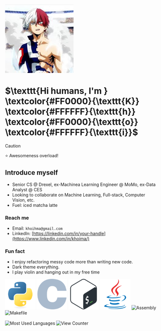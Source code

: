 <img src ="images.jpeg">
<h1>
  $\texttt{Hi humans, I'm }
   \textcolor{#FF0000}{\texttt{K}}
   \textcolor{#FFFFFF}{\texttt{h}}
   \textcolor{#FF0000}{\texttt{o}}
   \textcolor{#FFFFFF}{\texttt{i}}$
</h1>

> [!CAUTION]
> ⭐ Awesomeness overload!

## Introduce myself

- Senior CS @ Drexel, ex-Machinea Learning Engineer @ MoMo, ex-Data Analyst @ CES
- Looking to collaborate on Machine Learning, Full-stack, Computer Vision, etc.
- Fuel: iced matcha latte

### Reach me
- Email: `khoihma@gmail.com`
- LinkedIn: [https://linkedin.com/in/your-handle](https://www.linkedin.com/in/khoima/)

### Fun fact
- I enjoy refactoring messy code more than writing new code.
- Dark theme everything.
- I play violin and hanging out in my free time

<div>
  <img src="https://raw.githubusercontent.com/devicons/devicon/master/icons/python/python-original.svg" alt="Python" title="Python" width="100" />
  <img src="https://raw.githubusercontent.com/devicons/devicon/master/icons/c/c-original.svg" alt="C" title="C" width="100" />
  <img src="https://raw.githubusercontent.com/devicons/devicon/master/icons/bash/bash-original.svg" alt="Shell" title="Shell" width="100" />
  <img src="https://raw.githubusercontent.com/devicons/devicon/master/icons/java/java-original.svg" alt="Java" title="Java" width="100" />
  <img src="https://cdn.jsdelivr.net/gh/devicons/devicon/icons/debian/debian-original.svg" alt="Assembly" title="Assembly" width="100" />
  <img src="https://upload.wikimedia.org/wikipedia/commons/3/35/Tux.svg" alt="Makefile" title="Makefile" width="100" />
</div>

<br>
<img src="https://github-readme-stats.vercel.app/api/top-langs/?username=makhoi&layout=compact&theme=vision-friendly-dark&hide=jupyter%20notebook" alt="Most Used Languages" title="Lang Stats"/>
<img src="https://komarev.com/ghpvc/?username=makhoi&style=pastic&color=6568cc" alt="View Counter" draggable="false" />
